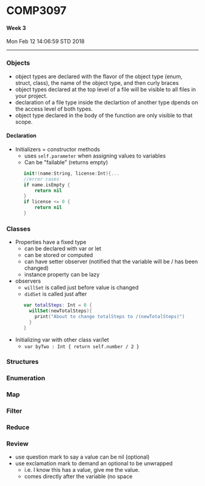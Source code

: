 # COMP3097
#### Week 3
Mon Feb 12 14:06:59 STD 2018

___

### Objects
- object types are declared with the flavor of the object type (enum, struct, class), the name of the object type, and then curly braces
- object types declared at the top level of a file will be visible to all files in your project.
- declaration of a file type inside the declartion of another type dpends on the access level of both types.
- object type declared in the body of the function are only visible to that scope.
#### Declaration
- Initializers = constructor methods
  - uses `self.parameter` when assigning values to variables
  - Can be "failable" (returns empty) 
  ```Swift 
     init!(name:String, license:Int){...
	 //error cases
	 if name.isEmpty {
    	 return nil
	 }
	 if license <= 0 {
	     return nil
	 }
  ```

### Classes
- Properties have a fixed type
  - can be declared with var or let
  - can be stored or computed
  - can have setter observer (notified that the variable will be / has been changed)
  - instance property can be lazy
- observers
  - `willSet` is called just before value is changed
  - `didSet` is called just after
  ``` Swift
     var totalSteps: Int = 0 {
	   willSet(newTotalSteps){
	     print("About to change totalSteps to /(newTotalSteps)")
	   }
	 }
  ```
- Initializing var with other class var/let
  - `var byTwo : Int { return self.number / 2 }`
  
### Structures

### Enumeration

### Map

### Filter

### Reduce


### Review
- use question mark to say a value can be nil (optional)
- use exclamation mark to demand an optional to be unwrapped
  - i.e. I know this has a value, give me the value.
  - comes directly after the variable (no space 
